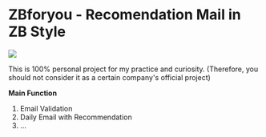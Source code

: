 ZBforyou - Recomendation Mail in ZB Style
=====

![](https://github.com/kimkevin/AndroidStarterKit/blob/master/assets/ask_banner.png)

This is 100% personal project for my practice and curiosity.
(Therefore, you should not consider it as a certain company's official project)

**Main Function**

1. Email Validation
2. Daily Email with Recommendation
3. ...